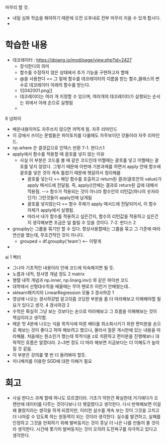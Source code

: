 마무리 할 것.
- 내일 심화 학습을 해야하기 때문에 오전 오후내로 전부 마무리 지을 수 있게 합시다.
- 

# 학습한 내용
- 데코레이터 : https://dojang.io/mod/page/view.php?id=2427
	- 장식한다의 의미
	- 함수를 수정하지 않은 상태에서 추가 기능을 구현하고자 할때
	- @을 사용한다 == 그 밑에 함수를 데코레이터의 이름을 받는 함수,클래스의 변수로 데코레이터 아래의 함수를 받는다.
	- ![[042001.png]]
	- 데코레이터는 여러 개 지정할 수 있으며, 여러개의 데코레이터가 실행되는 순서는 위에서 아래 순으로 실행됨
	- 
6 넘파이
- 배운내용이어도 자주쓰지 않으면 까먹게 됨. 자주 리마인드
- 이 강에서 쓰이는 문법들은 파이토치를 다룰때도 자주보이던 것들이라 자주 리마인드.
- np.where 은 결괏값으로 인덱스 반환
7-1. 판다스1
- apply에서 함수를 적용할 때 괄호를 넣지 않는 이유
	- 사실 이 부분은 코드를 볼 때 같은 코드인데 어쩔때는 괄호를 넣고 어쩔때는 괄호를 넣지 않았다. 그렇기 때문에 이번에 기본과제를 하면서 apply 안에 함수에 괄호를 넣은 것이 계속 틀렸기 때문에 헷갈려서 정리해봄
		- 괄호를 넣는다 == 해당 함수를 호출하고 return된 결과(괄호안의 value)가 apply 메서드에 전달됨. 즉, apply()안에는 결과로 return된 값에 대해서 적용됨. --> 함수가 적용되는 것이 아니라 함수안의 리턴값(하나의 숫자라던가) 그런것들이 apply안에 남게됨
		- 괄호를 넣지않는다 == 함수 주체가 apply 메서드에 전달되어서, 이 함수 자체가 apply에서 실행됨.
		- 따라서 내가 함수를 적용하고 싶은건지, 함수의 리턴값을 적용하고 싶은건지 생각해보면 조금은 덜 틀릴 수 있을 것이다.
7-2. 판다스 2
- groupby는 그룹을 묶기만 할 수 있다. 항상사용할때는 그룹을 묶고 그 기준에 따라 연산을 했는데, 무조건적인 것이 아니다.
	- grouped = df.groupby('team') <-- 이렇게
- 
ai 1 벡터
- 그나마 기초적인 내용이라 안에 코드에 익숙해지면 될 듯.
- 노름과 내적, 정사영 개념 정도
2 matrix
- 행렬 내적 개념과 np.inner, np.linarg.inv() 와 같은 파이썬 코드
- 대학에서 선형대수학을 배울때는 무어 펜로즈 이런거 안배웠는데..
- sklearn패키지의 LinearRegression 모듈 
3 경사하강 1
- 영상에 나오는 경사하강법 알고리즘 코딩한 부분을 좀 더 따라해보고 이해해야할 필요가 있다고 생각.
4 경사하강 2
- 수학은 확실히 그냥 보는 것보다는 손으로 따라해보고 그 흐름을 이해해보는 것이 핵심이라고 생각함.
- 매운 맛 4분에 나오는 식을 목적식에 따른 베타를 최소화시키기 위한 편미분을 손으로 해보는 것이 좋다고 하여 해보려고 했으나, 몰라서 질문 게시판에 있는 내용을 따라해봄. 처음에는 뭔소린가 했는데 목적식을 z로 치환하고 편미분을 진행해보니 대략적인 흐름은 알겠더라. 2~3번 정도 더 따라 해보면 지금보다는 더 이해도가 높아질 것 같음. 
- 이 부분은 강의를 몇 번 더 돌려봐야 할듯. 
- 미니배치를 이용한 SGD에 대한 이해가 필요



# 회고
- 사실 판다스 과제 할때 하나도 모르겠더라. 기초가 약한건 확실한데 거기에다가 오랜만에 데이터를 다루는 것이다보니 더 헷갈렸다고 생각한다. 다시 반복해보면 이걸 왜 몰랐지라는 생각을 하게 되겠지만, 이러한 실수를 계속 보는 것이 그것을 고치고 더 나아갈 수 있도록 하는 원동력이 되는 것이라 생각한다. 실수를 발견하고, 실패를 인정하고 그것을 만회하기 위해 발버둥치는 것이 훗날 더 나은 나를 만들어 줄 것이라 생각한다. 시간에 쫓기어 발버둥치는 것이 오히려 도전욕구를 자극하고 있다고 생각한다.